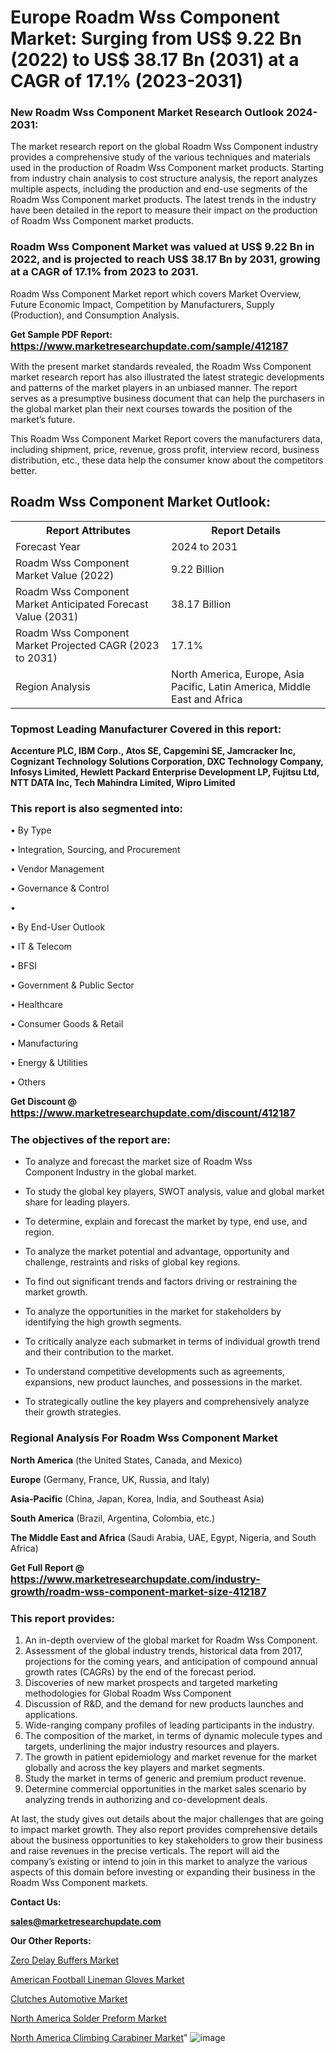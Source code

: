 # Europe Roadm Wss Component Market: Surging from US$ 9.22 Bn (2022) to US$ 38.17 Bn (2031) at a CAGR of 17.1% (2023-2031)

<strong><h3>New Roadm Wss Component Market Research Outlook 2024-2031:</h3></strong>

The market research report on the global Roadm Wss Component industry provides a comprehensive study of the various techniques and materials used in the production of Roadm Wss Component market products. Starting from industry chain analysis to cost structure analysis, the report analyzes multiple aspects, including the production and end-use segments of the Roadm Wss Component market products. The latest trends in the industry have been detailed in the report to measure their impact on the production of Roadm Wss Component market products.

<strong><h3>Roadm Wss Component Market was valued at US$ 9.22 Bn in 2022, and is projected to reach US$ 38.17 Bn by 2031, growing at a CAGR of 17.1% from 2023 to 2031.</h3></strong>

Roadm Wss Component Market report which covers Market Overview, Future Economic Impact, Competition by Manufacturers, Supply (Production), and Consumption Analysis.

<strong>Get Sample PDF Report: <a href=https://www.marketresearchupdate.com/sample/412187><font size=3 color=#0000ff>https://www.marketresearchupdate.com/sample/412187</font></a></strong>

With the present market standards revealed, the Roadm Wss Component market research report has also illustrated the latest strategic developments and patterns of the market players in an unbiased manner. The report serves as a presumptive business document that can help the purchasers in the global market plan their next courses towards the position of the market’s future.

This Roadm Wss Component Market Report covers the manufacturers data, including shipment, price, revenue, gross profit, interview record, business distribution, etc., these data help the consumer know about the competitors better.

<html>
<body>

<h2>Roadm Wss Component Market Outlook:</h2>

<table>
  <tr>
    <th>Report Attributes</th>
    <th>Report Details</th>
  </tr>
  <tr>
    <td>Forecast Year</td>
    <td>2024 to 2031</td>
  </tr>
  <tr>
    <td>Roadm Wss Component Market Value (2022)</td>
    <td>9.22 Billion</td>
  </tr>
  <tr>
    <td>Roadm Wss Component Market Anticipated Forecast Value (2031)</td>
    <td>38.17 Billion</td>
  </tr>
  <tr>
    <td>Roadm Wss Component Market Projected CAGR (2023 to 2031)</td>
    <td>17.1%</td>
  </tr>
  <tr>
    <td>Region Analysis</td>
    <td>North America, Europe, Asia Pacific, Latin America, Middle East and Africa</td>
  </tr>
</table>

</body>
</html>

<strong><h3>Topmost Leading Manufacturer Covered in this report:</h3></strong>

<strong>Accenture PLC, IBM Corp., Atos SE, Capgemini SE, Jamcracker Inc, Cognizant Technology Solutions Corporation, DXC Technology Company, Infosys Limited, Hewlett Packard Enterprise Development LP, Fujitsu Ltd, NTT DATA Inc, Tech Mahindra Limited, Wipro Limited</strong>

<strong><h3>This report is also segmented into:</h3></strong>

• By Type

• Integration, Sourcing, and Procurement

• Vendor Management

• Governance & Control

• 

• By End-User Outlook

• IT & Telecom

• BFSI

• Government & Public Sector

• Healthcare

• Consumer Goods & Retail

• Manufacturing

• Energy & Utilities

• Others

<strong>Get Discount @ <a href=https://www.marketresearchupdate.com/discount/412187><font size=3 color=#0000ff>https://www.marketresearchupdate.com/discount/412187</font></a></strong>

<strong><h3>The objectives of the report are:</h3></strong>

- To analyze and forecast the market size of Roadm Wss Component Industry in the global market.

- To study the global key players, SWOT analysis, value and global market share for leading players.

- To determine, explain and forecast the market by type, end use, and region.

- To analyze the market potential and advantage, opportunity and challenge, restraints and risks of global key regions.

- To find out significant trends and factors driving or restraining the market growth.

- To analyze the opportunities in the market for stakeholders by identifying the high growth segments.

- To critically analyze each submarket in terms of individual growth trend and their contribution to the market.

- To understand competitive developments such as agreements, expansions, new product launches, and possessions in the market.

- To strategically outline the key players and comprehensively analyze their growth strategies.

<strong><h3>Regional Analysis For Roadm Wss Component Market</h3></strong>

<strong>North America</strong> (the United States, Canada, and Mexico)

<strong>Europe</strong> (Germany, France, UK, Russia, and Italy)

<strong>Asia-Pacific</strong> (China, Japan, Korea, India, and Southeast Asia)

<strong>South America</strong> (Brazil, Argentina, Colombia, etc.)

<strong>The Middle East and Africa</strong> (Saudi Arabia, UAE, Egypt, Nigeria, and South Africa)

<strong>Get Full Report @ <a href=https://www.marketresearchupdate.com/industry-growth/roadm-wss-component-market-size-412187><font size=3 color=#0000ff>https://www.marketresearchupdate.com/industry-growth/roadm-wss-component-market-size-412187</font></a></strong>

<strong><h3>This report provides:</h3></strong>
<ol>
  <li>An in-depth overview of the global market for Roadm Wss Component.</li>
  <li>Assessment of the global industry trends, historical data from 2017, projections for the coming years, and anticipation of compound annual growth rates (CAGRs) by the end of the forecast period.</li>
  <li>Discoveries of new market prospects and targeted marketing methodologies for Global Roadm Wss Component</li>
  <li>Discussion of R&amp;D, and the demand for new products launches and applications.</li>
  <li>Wide-ranging company profiles of leading participants in the industry.</li>
  <li>The composition of the market, in terms of dynamic molecule types and targets, underlining the major industry resources and players.</li>
  <li>The growth in patient epidemiology and market revenue for the market globally and across the key players and market segments.</li>
  <li>Study the market in terms of generic and premium product revenue.</li>
  <li>Determine commercial opportunities in the market sales scenario by analyzing trends in authorizing and co-development deals.</li>
</ol>

At last, the study gives out details about the major challenges that are going to impact market growth. They also report provides comprehensive details about the business opportunities to key stakeholders to grow their business and raise revenues in the precise verticals. The report will aid the company’s existing or intend to join in this market to analyze the various aspects of this domain before investing or expanding their business in the Roadm Wss Component markets.

<strong>Contact Us:</strong>

<strong>sales@marketresearchupdate.com</strong>

<strong>Our Other Reports:</strong>

<a href=https://www.linkedin.com/pulse/zero-delay-buffers-market-witness-huge-growth>Zero Delay Buffers Market</a>

<a href=https://www.linkedin.com/pulse/american-football-lineman-gloves-market-2023>American Football Lineman Gloves Market</a>

<a href=https://www.linkedin.com/pulse/clutches-automotive-market-2023-analysis-growth-drivers>Clutches Automotive Market</a>

<a href=https://www.linkedin.com/pulse/north-america-solder-preform-market-upcoming>North America Solder Preform Market</a>

<a href=https://www.linkedin.com/pulse/north-america-climbing-carabiner-market-2023-1f>North America Climbing Carabiner Market</a>"
![image](https://github.com/rutujamande/Market-Report-Analysis/assets/158454097/39a8a17c-a2c9-4f5a-bc3c-d6ec640b0895)
